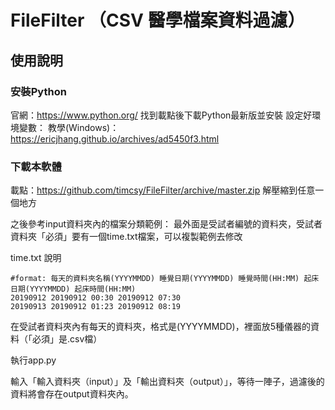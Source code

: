 FileFilter （CSV 醫學檔案資料過濾）
===

使用說明
---

### 安裝Python
官網：https://www.python.org/
找到載點後下載Python最新版並安裝
設定好環境變數：
教學(Windows)：https://ericjhang.github.io/archives/ad5450f3.html

### 下載本軟體
載點：https://github.com/timcsy/FileFilter/archive/master.zip
解壓縮到任意一個地方

之後參考input資料夾內的檔案分類範例：
最外面是受試者編號的資料夾，受試者資料夾「必須」要有一個time.txt檔案，可以複製範例去修改

time.txt 說明
```
#format: 每天的資料夾名稱(YYYYMMDD) 睡覺日期(YYYYMMDD) 睡覺時間(HH:MM) 起床日期(YYYYMMDD) 起床時間(HH:MM)
20190912 20190912 00:30 20190912 07:30
20190913 20190912 01:23 20190912 08:19
```

在受試者資料夾內有每天的資料夾，格式是(YYYYMMDD)，裡面放5種儀器的資料（「必須」是.csv檔）

執行app.py

輸入「輸入資料夾（input）」及「輸出資料夾（output）」，等待一陣子，過濾後的資料將會存在output資料夾內。